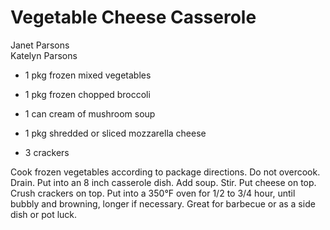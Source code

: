# Vegetable Cheese Casserole

Janet Parsons<br/>
Katelyn Parsons

- 1 pkg frozen mixed vegetables
- 1 pkg frozen chopped broccoli
- 1 can cream of mushroom soup

- 1 pkg shredded or sliced mozzarella cheese
- 3 crackers

Cook frozen vegetables according to package directions. Do not overcook. Drain. Put into an 8 inch casserole dish. Add soup. Stir. Put cheese on top. Crush crackers on top. Put into a 350°F oven for 1/2 to 3/4 hour, until bubbly and browning, longer if necessary. Great for barbecue or as a side dish or pot luck.